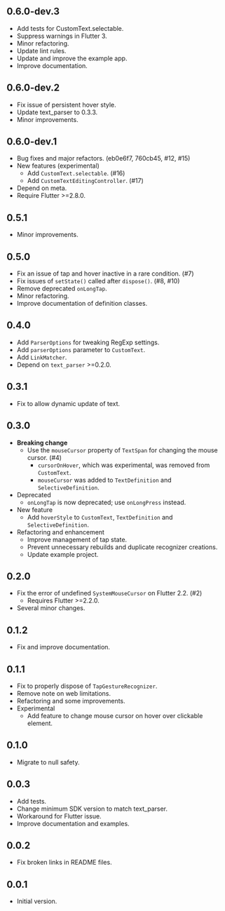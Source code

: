## 0.6.0-dev.3

- Add tests for CustomText.selectable.
- Suppress warnings in Flutter 3.
- Minor refactoring.
- Update lint rules.
- Update and improve the example app.
- Improve documentation.

## 0.6.0-dev.2

- Fix issue of persistent hover style.
- Update text_parser to 0.3.3.
- Minor improvements.

## 0.6.0-dev.1

- Bug fixes and major refactors. (eb0e6f7, 760cb45, #12, #15)
- New features (experimental)
    - Add `CustomText.selectable`. (#16)
    - Add `CustomTextEditingController`. (#17)
- Depend on meta.
- Require Flutter >=2.8.0.

## 0.5.1

- Minor improvements.

## 0.5.0

- Fix an issue of tap and hover inactive in a rare condition. (#7)
- Fix issues of `setState()` called after `dispose()`. (#8, #10)
- Remove deprecated `onLongTap`.
- Minor refactoring.
- Improve documentation of definition classes.

## 0.4.0

- Add `ParserOptions` for tweaking RegExp settings.
- Add `parserOptions` parameter to `CustomText`.
- Add `LinkMatcher`.
- Depend on `text_parser` >=0.2.0.

## 0.3.1

- Fix to allow dynamic update of text.

## 0.3.0

- **Breaking change**
    - Use the `mouseCursor` property of `TextSpan` for changing the mouse cursor. (#4)
        - `cursorOnHover`, which was experimental, was removed from `CustomText`.
        - `mouseCursor` was added to `TextDefinition` and `SelectiveDefinition`.
- Deprecated
    - `onLongTap` is now deprecated; use `onLongPress` instead.
- New feature
    - Add `hoverStyle` to `CustomText`, `TextDefinition` and `SelectiveDefinition`.
- Refactoring and enhancement
    - Improve management of tap state.
    - Prevent unnecessary rebuilds and duplicate recognizer creations.
    - Update example project.

## 0.2.0

- Fix the error of undefined `SystemMouseCursor` on Flutter 2.2. (#2)
    - Requires Flutter >=2.2.0.
- Several minor changes.

## 0.1.2

- Fix and improve documentation.

## 0.1.1

- Fix to properly dispose of `TapGestureRecognizer`.
- Remove note on web limitations.
- Refactoring and some improvements.
- Experimental
    - Add feature to change mouse cursor on hover over clickable element.

## 0.1.0

- Migrate to null safety.

## 0.0.3

- Add tests.
- Change minimum SDK version to match text_parser.
- Workaround for Flutter issue.
- Improve documentation and examples.

## 0.0.2

- Fix broken links in README files.

## 0.0.1

- Initial version.
